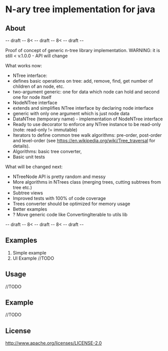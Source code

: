 # N-ary tree implementation for java

## About

-- draft -- 8< -- draft -- 8< -- draft --

Proof of concept of generic n-tree library implementation. 
WARNING: it is still < v.1.0.0 - API will change

What works now: 
* NTree interface:
 * defines basic operations on tree: add, remove, find, get number of children of an node, etc.
 * two-argument generic: one for data which node can hold and second one for node itself
* NodeNTree interface 
 * extends and simplifies NTree interface by declaring node interface
 * generic with only one argument which is just node data
* DataNTree (temporary name) - implementation of NodeNTree interface
* Ready to use decorator to enforce any NTree instance to be read-only (note: read-only != immutable)
* Iterators to define common tree walk algorithms: pre-order, post-order and level-order (see https://en.wikipedia.org/wiki/Tree_traversal for details).
* Algorithms: basic tree converter,
* Basic unit tests 

What will be changed next:
* NTreeNode API is pretty random and messy
* More algorithms in NTrees class (merging trees, cutting subtrees from tree etc.)
* Subtree views
* Improved tests with 100% of code coverage
* Trees converter should be optimized for memory usage
* Better examples
* ? Move generic code like ConvertingIterable to utils lib

-- draft -- 8< -- draft -- 8< -- draft --

## Examples

1. Simple example
1. UI Example
//TODO

## Usage

//TODO

## Example

//TODO

## License

http://www.apache.org/licenses/LICENSE-2.0
